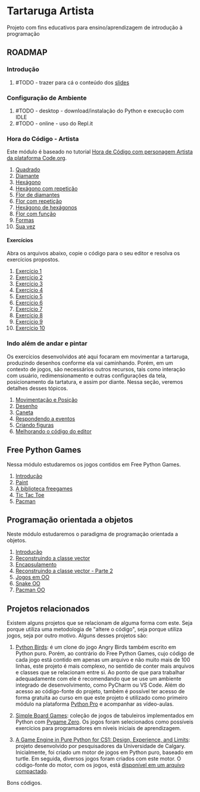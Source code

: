 # Tartaruga Artista
Projeto com fins educativos para ensino/aprendizagem de introdução à programação

## ROADMAP

### Introdução

1. #TODO - trazer para cá o conteúdo dos [slides](https://docs.google.com/presentation/d/159ddnhtcc9xhQD0JnHMBZoGn2Qcodp9T2yy7h8p2Bmo/edit?usp=sharing)

### Configuração de Ambiente

1. #TODO - desktop - download/instalação do Python e execução com IDLE
2. #TODO - online - uso do Repl.it

### Hora do Código - Artista

Este módulo é baseado no tutorial [Hora de Código com personagem Artista da
plataforma Code.org](https://studio.code.org/s/artist/lessons/1/levels/1).

1. [Quadrado](/03_HoraCodigo/01_quadrado.md)
1. [Diamante](/03_HoraCodigo/02_diamante.md)
1. [Hexágono](/03_HoraCodigo/03_hexagono.md)
1. [Hexágono com repetição](/03_HoraCodigo/04_hexagono_com_repeticao.md)
1. [Flor de diamantes](/03_HoraCodigo/05_flor_diamante.md)
1. [Flor com repetição](/03_HoraCodigo/06_flor_com_repeticao.md)
1. [Hexágono de hexágonos](/03_HoraCodigo/07_hexagono_de_hexagonos.md)
1. [Flor com função](/03_HoraCodigo/08_flor_com_funcao.md)
1. [Formas](/03_HoraCodigo/09_formas.md)
1. [Sua vez](/03_HoraCodigo/10_sua_vez.md)

#### Exercícios

Abra os arquivos abaixo, copie o código para o seu editor e resolva os
exercícios propostos.

1. [Exercício 1](exercicio001.py)
1. [Exercício 2](exercicio002.py)
1. [Exercício 3](exercicio003.py)
1. [Exercício 4](exercicio004.py)
1. [Exercício 5](exercicio005.py)
1. [Exercício 6](exercicio006.py)
1. [Exercício 7](exercicio007.py)
1. [Exercício 8](exercicio008.py)
1. [Exercício 9](exercicio009.py)
1. [Exercício 10](exercicio010.py)

### Indo além de andar e pintar

Os exercícios desenvolvidos até aqui focaram em movimentar a tartaruga,
produzindo desenhos conforme ela vai caminhando. Porém, em um contexto de jogos,
são necessários outros recursos, tais como interação com usuário, redimensionamento
e outras configurações da tela, posicionamento da tartatura, e assim por diante.
Nessa seção, veremos detalhes desses tópicos.

1. [Movimentação e Posição](/04_indo_alem/01_movimentacao.md)
1. [Desenho](/04_indo_alem/02_desenho.md)
1. [Caneta](/04_indo_alem/03_caneta.md)
1. [Respondendo a eventos](/04_indo_alem/04_respondendo_eventos.md)
1. [Criando figuras](/04_indo_alem/05_criando_figuras.md)
1. [Melhorando o código do editor](/04_indo_alem/06_melhorando_o_editor.md)

## Free Python Games

Nessa módulo estudaremos os jogos contidos em Free Python Games.

1. [Introdução](/05_free_python_games/01_fpg_introducao.md)
1. [Paint](/05_free_python_games/02_fpg_paint.md)
1. [A biblioteca freegames](/05_free_python_games/03_freegames.md)
1. [Tic Tac Toe](/05_free_python_games/04_fpg_tictatoe.md)
1. [Pacman](/05_free_python_games/05_fpg_pacman.md)

## Programação orientada a objetos

Neste módulo estudaremos o paradigma de programação orientada a objetos.

1. [Introdução](/06_poo/01_poo_introducao.md)
1. [Reconstruindo a classe vector](/06_poo/02_poo_vector.md)
1. [Encapsulamento](/06_poo/03_poo_encapsulamento.md)
1. [Reconstruindo a classe vector - Parte 2](/06_poo/04_poo_vector2.md)
1. [Jogos em OO](/06_poo/05_poo_jogos.md)
1. [Snake OO](/06_poo/06_poo_snake.md)
1. [Pacman OO](/06_poo/07_poo_pacman.md)

## Projetos relacionados

Existem alguns projetos que se relacionam de alguma forma com este. Seja porque
utiliza uma metodologia de "altere o código", seja porque utiliza jogos, seja por
outro motivo. Alguns desses projetos são:

1. [Python Birds](https://github.com/pythonprobr/pythonbirds): é um clone do jogo
Angry Birds também escrito em Python puro. Porém, ao contrário do Free Python
Games, cujo código de cada jogo está contido em apenas um arquivo e não muito mais
de 100 linhas, este projeto é mais complexo, no sentido de conter mais arquivos e
classes que se relacionam entre si. Ao ponto de que para trabalhar adequadamente
com ele é recomendando que se use um ambiente integrado de desenvolvimento, como
PyCharm ou VS Code. Além do acesso ao código-fonte do projeto, também é possível
ter acesso de forma gratuita ao curso em que este projeto é utilizado como primeiro
módulo na plataforma [Python Pro](https://www.python.pro.br/curso-de-python-gratis)
e acompanhar as vídeo-aulas.

1. [Simple Board Games](https://github.com/rg-software/board-games): coleção de
jogos de tabuleiros implementados em Python com [Pygame Zero](https://pygame-zero.readthedocs.io).
Os jogos foram selecionados como possíveis exercícios para programadores em níveis
iniciais de aprendizagem.

1. [A Game Engine in Pure Python for CS1: Design, Experience, and Limits](https://doi.org/10.1145/2729094.2742590):
projeto desenvolvido por pesquisadores da Universidade de Calgary. Inicialmente,
foi criado um motor de jogos em Python puro, baseado em turtle. Em seguida,
diversos jogos foram criados com este motor. O código-fonte do motor, com os jogos,
está [disponível em um arquivo compactado](https://pages.cpsc.ucalgary.ca/~aycock/engine.tar.gz).

Bons códigos.
